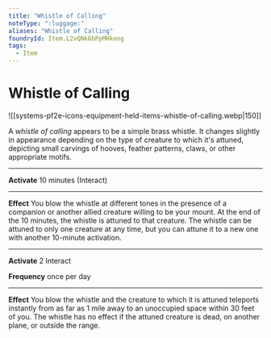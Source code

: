 ```yaml
---
title: "Whistle of Calling"
noteType: ":luggage:"
aliases: "Whistle of Calling"
foundryId: Item.L2vQNk6bPpMHkeng
tags:
  - Item
---
```


# Whistle of Calling
![[systems-pf2e-icons-equipment-held-items-whistle-of-calling.webp|150]]

A _whistle of calling_ appears to be a simple brass whistle. It changes slightly in appearance depending on the type of creature to which it's attuned, depicting small carvings of hooves, feather patterns, claws, or other appropriate motifs.

* * *

**Activate** 10 minutes (Interact)

* * *

**Effect** You blow the whistle at different tones in the presence of a companion or another allied creature willing to be your mount. At the end of the 10 minutes, the whistle is attuned to that creature. The whistle can be attuned to only one creature at any time, but you can attune it to a new one with another 10-minute activation.

* * *

**Activate** 2 Interact

**Frequency** once per day

* * *

**Effect** You blow the whistle and the creature to which it is attuned teleports instantly from as far as 1 mile away to an unoccupied space within 30 feet of you. The whistle has no effect if the attuned creature is dead, on another plane, or outside the range.
